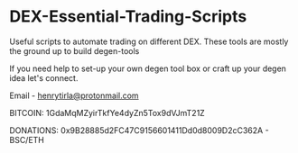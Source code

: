 # DEX-Essential-Trading-Scripts
Useful scripts to automate trading on different DEX.
These tools are mostly the ground up to build degen-tools 

If you need help to set-up your own degen tool box or craft up your degen idea let's connect.

Email - henrytirla@protonmail.com

BITCOIN:   1GdaMqMZyirTkfYe4dyZn5Tox9dVJmT21Z


DONATIONS: 0x9B28885d2FC47C9156601411Dd0d8009D2cC362A - BSC/ETH





